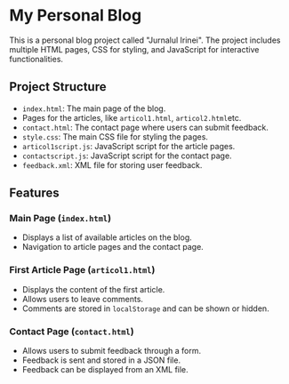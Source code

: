# My Personal Blog

This is a personal blog project called "Jurnalul Irinei". The project includes multiple HTML pages, CSS for styling, and JavaScript for interactive functionalities.

## Project Structure

- `index.html`: The main page of the blog.
-  Pages for the articles, like `articol1.html`, `articol2.html`etc.
- `contact.html`: The contact page where users can submit feedback.
- `style.css`: The main CSS file for styling the pages.
- `articol1script.js`: JavaScript script for the article pages.
- `contactscript.js`: JavaScript script for the contact page.
- `feedback.xml`: XML file for storing user feedback.

## Features

### Main Page (`index.html`)

- Displays a list of available articles on the blog.
- Navigation to article pages and the contact page.

### First Article Page (`articol1.html`)

- Displays the content of the first article.
- Allows users to leave comments.
- Comments are stored in `localStorage` and can be shown or hidden.

### Contact Page (`contact.html`)

- Allows users to submit feedback through a form.
- Feedback is sent and stored in a JSON file.
- Feedback can be displayed from an XML file.
